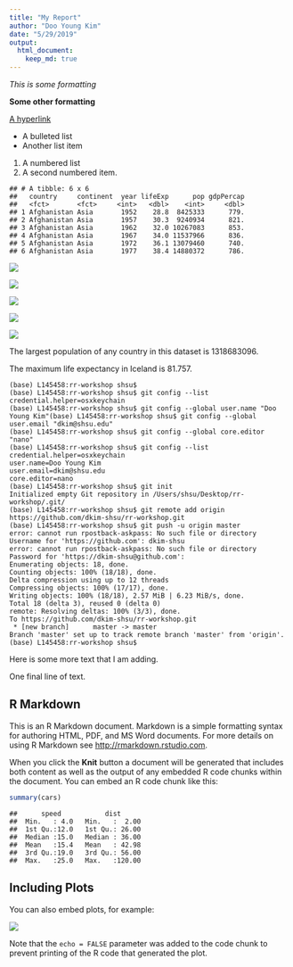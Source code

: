```yaml
---
title: "My Report"
author: "Doo Young Kim"
date: "5/29/2019"
output: 
  html_document:
    keep_md: true
---
```






*This is some formatting*

**Some other formatting**

[A hyperlink](https://google.com)

- A bulleted list
- Another list item

1. A numbered list
1. A second numbered item.


```
## # A tibble: 6 x 6
##   country     continent  year lifeExp      pop gdpPercap
##   <fct>       <fct>     <int>   <dbl>    <int>     <dbl>
## 1 Afghanistan Asia       1952    28.8  8425333      779.
## 2 Afghanistan Asia       1957    30.3  9240934      821.
## 3 Afghanistan Asia       1962    32.0 10267083      853.
## 4 Afghanistan Asia       1967    34.0 11537966      836.
## 5 Afghanistan Asia       1972    36.1 13079460      740.
## 6 Afghanistan Asia       1977    38.4 14880372      786.
```



![](figs/gdp_lifeexp_plot-1.png)<!-- -->

![](figs/year_lifeexp_plot-1.png)<!-- -->



![](figs/year_lifeexp_plot2-1.png)<!-- -->

![](figs/year_lifeexp_plot3-1.png)<!-- -->

![](figs/year_lifeexp_plot4-1.png)<!-- -->

The largest population of any country in this dataset is 1318683096.



The maximum life expectancy in Iceland is 81.757.

```
(base) L145458:rr-workshop shsu$
(base) L145458:rr-workshop shsu$ git config --list
credential.helper=osxkeychain
(base) L145458:rr-workshop shsu$ git config --global user.name "Doo Young Kim"(base) L145458:rr-workshop shsu$ git config --global user.email "dkim@shsu.edu"
(base) L145458:rr-workshop shsu$ git config --global core.editor "nano"
(base) L145458:rr-workshop shsu$ git config --list
credential.helper=osxkeychain
user.name=Doo Young Kim
user.email=dkim@shsu.edu
core.editor=nano
(base) L145458:rr-workshop shsu$ git init
Initialized empty Git repository in /Users/shsu/Desktop/rr-workshop/.git/
(base) L145458:rr-workshop shsu$ git remote add origin https://github.com/dkim-shsu/rr-workshop.git
(base) L145458:rr-workshop shsu$ git push -u origin master
error: cannot run rpostback-askpass: No such file or directory
Username for 'https://github.com': dkim-shsu
error: cannot run rpostback-askpass: No such file or directory
Password for 'https://dkim-shsu@github.com':
Enumerating objects: 18, done.
Counting objects: 100% (18/18), done.
Delta compression using up to 12 threads
Compressing objects: 100% (17/17), done.
Writing objects: 100% (18/18), 2.57 MiB | 6.23 MiB/s, done.
Total 18 (delta 3), reused 0 (delta 0)
remote: Resolving deltas: 100% (3/3), done.
To https://github.com/dkim-shsu/rr-workshop.git
 * [new branch]      master -> master
Branch 'master' set up to track remote branch 'master' from 'origin'.
(base) L145458:rr-workshop shsu$
```

Here is some more text that I am adding.

One final line of text.

























## R Markdown

This is an R Markdown document. Markdown is a simple formatting syntax for authoring HTML, PDF, and MS Word documents. For more details on using R Markdown see <http://rmarkdown.rstudio.com>.

When you click the **Knit** button a document will be generated that includes both content as well as the output of any embedded R code chunks within the document. You can embed an R code chunk like this:


```r
summary(cars)
```

```
##      speed           dist       
##  Min.   : 4.0   Min.   :  2.00  
##  1st Qu.:12.0   1st Qu.: 26.00  
##  Median :15.0   Median : 36.00  
##  Mean   :15.4   Mean   : 42.98  
##  3rd Qu.:19.0   3rd Qu.: 56.00  
##  Max.   :25.0   Max.   :120.00
```

## Including Plots

You can also embed plots, for example:

![](figs/pressure-1.png)<!-- -->

Note that the `echo = FALSE` parameter was added to the code chunk to prevent printing of the R code that generated the plot.
